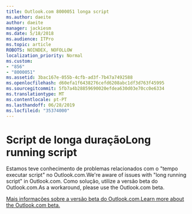 ```yaml
---
title: Outlook.com 8000051 longa script
ms.author: daeite
author: daeite
manager: jackiesm
ms.date: 5/18/2018
ms.audience: ITPro
ms.topic: article
ROBOTS: NOINDEX, NOFOLLOW
localization_priority: Normal
ms.custom:
- "856"
- "8000051"
ms.assetid: 3bac167e-055b-4cfb-ad3f-7b47a7492588
ms.openlocfilehash: d60efa1f6438276cefd6208abc1df3d763f45995
ms.sourcegitcommit: 5fb7a4b28859690020efdea630d03e70cc0e6334
ms.translationtype: MT
ms.contentlocale: pt-PT
ms.lasthandoff: 06/28/2019
ms.locfileid: "35374000"
---
```

# <a name="long-running-script"></a><span data-ttu-id="13df0-102">Script de longa duração</span><span class="sxs-lookup"><span data-stu-id="13df0-102">Long running script</span></span>

<span data-ttu-id="13df0-103">Estamos teve conhecimento de problemas relacionados com o "tempo executar script" no Outlook.com.</span><span class="sxs-lookup"><span data-stu-id="13df0-103">We're aware of issues with "long running script" in Outlook.com.</span></span> <span data-ttu-id="13df0-104">Como solução, utilize a versão beta do Outlook.com.</span><span class="sxs-lookup"><span data-stu-id="13df0-104">As a workaround, please use the Outlook.com beta.</span></span>
  
[<span data-ttu-id="13df0-105">Mais informações sobre a versão beta do Outlook.com.</span><span class="sxs-lookup"><span data-stu-id="13df0-105">Learn more about the Outlook.com beta.</span></span>](https://go.microsoft.com/fwlink/p/?linkid=874356)
  